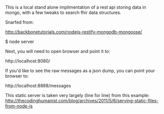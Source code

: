 This is a local stand alone implimentation of a rest api storing data in mongo, with a few tweaks
to search fhir data structures.

Snarfed from: 

http://backbonetutorials.com/nodejs-restify-mongodb-mongoose/ 

$ node server   

Next, you will need to open browser and point it to:

http://localhost:8080/

If you'd like to see the raw messages as a json dump, you can point your browser to: 

http://localhost:8888/messages 

This static server is taken very largely (line for line) from this example: 
http://thecodinghumanist.com/blog/archives/2011/5/6/serving-static-files-from-node-js


